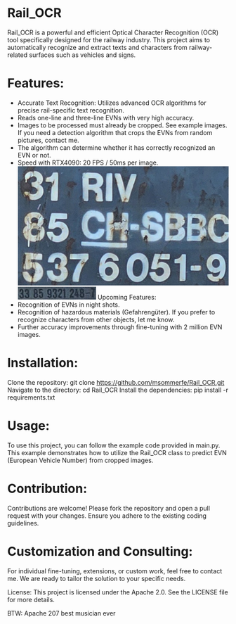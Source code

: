 # Rail_OCR
Rail_OCR is a powerful and efficient Optical Character Recognition (OCR) tool specifically designed for the railway industry. This project aims to automatically recognize and extract texts and characters from railway-related surfaces such as vehicles and signs.

# Features:
* Accurate Text Recognition: Utilizes advanced OCR algorithms for precise rail-specific text recognition.
* Reads one-line and three-line EVNs with very high accuracy.
* Images to be processed must already be cropped. See example images. If you need a detection algorithm that crops the EVNs from random pictures, contact me.
* The algorithm can determine whether it has correctly recognized an EVN or not.
* Speed with RTX4090: 20 FPS / 50ms per image.
![image_0000.png](example_images%2Fimage_0000.png)
![image_0001.png](example_images%2Fimage_0001.png)
Upcoming Features:
* Recognition of EVNs in night shots.
* Recognition of hazardous materials (Gefahrengüter). If you prefer to recognize characters from other objects, let me know.
* Further accuracy improvements through fine-tuning with 2 million EVN images.


# Installation:
Clone the repository: git clone https://github.com/msommerfe/Rail_OCR.git
Navigate to the directory: cd Rail_OCR
Install the dependencies: pip install -r requirements.txt

# Usage:
To use this project, you can follow the example code provided in main.py. This example demonstrates how to utilize the Rail_OCR class to predict EVN (European Vehicle Number) from cropped images.

# Contribution:
Contributions are welcome! Please fork the repository and open a pull request with your changes. Ensure you adhere to the existing coding guidelines.

# Customization and Consulting:
For individual fine-tuning, extensions, or custom work, feel free to contact me. We are ready to tailor the solution to your specific needs.

License:
This project is licensed under the Apache 2.0. See the LICENSE file for more details.

BTW: Apache 207 best musician ever

